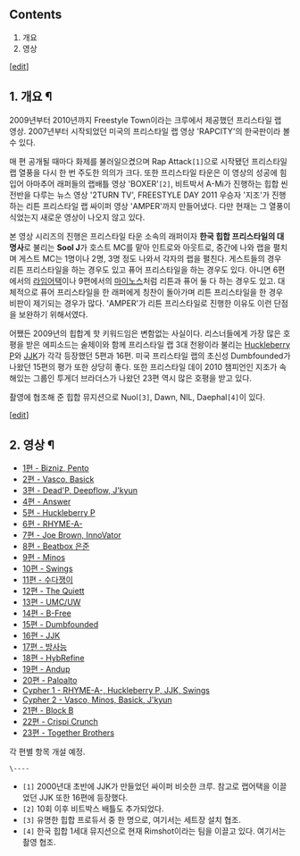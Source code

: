 ## Contents

    

1. 개요 
2. 영상 

[[edit](http://rigvedawiki.net/r1/wiki.php/MIC%20SWAGGER?action=edit&section=1
)]

## 1. 개요 ¶

2009년부터 2010년까지 Freestyle Town이라는 크루에서 제공했던 프리스타일 랩 영상. 2007년부터 시작되었던 미국의
프리스타일 랩 영상 'RAPCITY'의 한국판이라 볼 수 있다.

  

매 편 공개될 때마다 화제를 불러일으켰으며 Rap Attack`[1]`으로 시작됐던 프리스타일 랩 열풍을 다시 한 번 주도한 의의가 크다.
또한 프리스타일 타운은 이 영상의 성공에 힘입어 아마추어 래퍼들의 랩배틀 영상 'BOXER'`[2]`, 비트박서 A-Mi가 진행하는 힙합 씬
전반을 다루는 뉴스 영상 '2TURN TV', FREESTYLE DAY 2011 우승자 '지조'가 진행하는 리튼 프리스타일 랩 싸이퍼 영상
'AMPER'까지 만들어냈다. 다만 현재는 그 열풍이 식었는지 새로운 영상이 나오지 않고 있다.

  

본 영상 시리즈의 진행은 프리스타일 타운 소속의 래퍼이자 **한국 힙합 프리스타일의 대명사**로 불리는 **Sool J**가 호스트 MC를
맡아 인트로와 아웃트로, 중간에 나와 랩을 펼치며 게스트 MC는 1명이나 2명, 3명 정도 나와서 각자의 랩을 펼친다. 게스트들의 경우 리튼
프리스타일을 하는 경우도 있고 퓨어 프리스타일을 하는 경우도 있다. 아니면 6편에서의
[라임어택](%EB%9D%BC%EC%9E%84%EC%96%B4%ED%83%9D.md)이나 9편에서의
[마이노스](%EB%A7%88%EC%9D%B4%EB%85%B8%EC%8A%A4.md)처럼 리튼과 퓨어 둘 다 하는 경우도 있고.
대체적으로 퓨어 프리스타일을 한 래퍼에게 칭찬이 돌아가며 리튼 프리스타일을 한 경우 비판이 제기되는 경우가 많다. 'AMPER'가 리튼
프리스타일로 진행한 이유도 이런 단점을 보완하기 위해서였다.

  

어쨌든 2009년의 힙합계 핫 키워드임은 변함없는 사실이다. 리스너들에게 가장 많은 호평을 받은 에피소드는 술제이와 함께 프리스타일 랩 3대
천왕이라 불리는 [Huckleberry P](Huckleberry%20P.md)와 [JJK](JJK.md)가 각각 등장했던 5편과
16편. 미국 프리스타일 랩의 초신성 Dumbfounded가 나왔던 15편의 평가 또한 상당히 좋다. 또한 프리스타일 데이 2010 챔피언인
지조가 속해있는 그룹인 투게더 브라더스가 나왔던 23편 역시 많은 호평을 받고 있다.

  

촬영에 협조해 준 힙합 뮤지션으로 Nuol`[3]`, Dawn, NIL, Daephal`[4]`이 있다.

  

[[edit](http://rigvedawiki.net/r1/wiki.php/MIC%20SWAGGER?action=edit&section=2
)]

## 2. 영상 ¶

  * [1편 - Bizniz, Pento](MIC%20SWAGGER/1%ED%8E%B8.md)
  * [2편 - Vasco, Basick](MIC%20SWAGGER/2%ED%8E%B8.md)
  * [3편 - Dead'P, Deepflow, J'kyun](MIC%20SWAGGER/3%ED%8E%B8.md)
  * [4편 - Answer](MIC%20SWAGGER/4%ED%8E%B8.md)
  * [5편 - Huckleberry P](MIC%20SWAGGER/5%ED%8E%B8.md)
  * [6편 - RHYME-A-](MIC%20SWAGGER/6%ED%8E%B8.md)
  * [7편 - Joe Brown, InnoVator](MIC%20SWAGGER/7%ED%8E%B8.md)
  * [8편 - Beatbox 은준](MIC%20SWAGGER/8%ED%8E%B8.md)
  * [9편 - Minos](MIC%20SWAGGER/9%ED%8E%B8.md)
  * [10편 - Swings](MIC%20SWAGGER/10%ED%8E%B8.md)
  * [11편 - 수다쟁이](MIC%20SWAGGER/11%ED%8E%B8.md)
  * [12편 - The Quiett](MIC%20SWAGGER/12%ED%8E%B8.md)
  * [13편 - UMC/UW](MIC%20SWAGGER/13%ED%8E%B8.md)
  * [14편 - B-Free](MIC%20SWAGGER/14%ED%8E%B8.md)
  * [15편 - Dumbfounded](MIC%20SWAGGER/15%ED%8E%B8.md)
  * [16편 - JJK](MIC%20SWAGGER/16%ED%8E%B8.md)
  * [17편 - 방사능](MIC%20SWAGGER/17%ED%8E%B8.md)
  * [18편 - HybRefine](MIC%20SWAGGER/18%ED%8E%B8.md)
  * [19편 - Andup](MIC%20SWAGGER/19%ED%8E%B8.md)
  * [20편 - Paloalto](MIC%20SWAGGER/20%ED%8E%B8.md)
  * [Cypher 1 - RHYME-A-, Huckleberry P, JJK, Swings](MIC%20SWAGGER/Cypher%201.md)
  * [Cypher 2 - Vasco, Minos, Basick, J'kyun](MIC%20SWAGGER/Cypher%202.md)
  * [21편 - Block B](MIC%20SWAGGER/21%ED%8E%B8.md)
  * [22편 - Crispi Crunch](MIC%20SWAGGER/22%ED%8E%B8.md)
  * [23편 - Together Brothers](MIC%20SWAGGER/23%ED%8E%B8.md)  

각 편별 항목 개설 예정.

`\----`

  * `[1]` 2000년대 초반에 JJK가 만들었던 싸이퍼 비슷한 크루. 참고로 랩어택을 이끌었던 JJK 또한 16편에 등장했다.
  * `[2]` 10회 이후 비트박스 배틀도 추가되었다.
  * `[3]` 유명한 힙합 프로듀서 중 한 명으로, 여기서는 세트장 설치 협조.
  * `[4]` 한국 힙합 1세대 뮤지션으로 현재 Rimshot이라는 팀을 이끌고 있다. 여기서는 촬영 협조.

